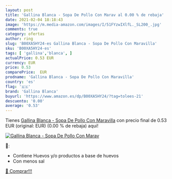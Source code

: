 ```yaml
---
layout: post
title: 'Gallina Blanca - Sopa De Pollo Con Marav al 0.00 % de rebaja'
date: 2021-02-04 18:18:43
image: 'https://m.media-amazon.com/images/I/51FYzwIXlfL._SL200_.jpg'
comments: true
category: ofertas
author: ring
slug: 'B00XA5HY24-es Gallina Blanca - Sopa De Pollo Con Maravilla'
sku: 'B00XA5HY24-es'
tags: [ 'gallina','blanca', ]
actualPrice: 0.53 EUR
currency: EUR
price: 0.53
comparePrice:  EUR
prodname: 'Gallina Blanca - Sopa De Pollo Con Maravilla'
country: 'es'
flag: '🇪🇸'
brand: 'Gallina Blanca'
buyurl: 'https://www.amazon.es/dp/B00XA5HY24/?tag=tolees-21'
descuento: '0.00'
average: '0.53'
---
```


Tienes [Gallina Blanca - Sopa De Pollo Con Maravilla](https://www.amazon.es/dp/B00XA5HY24/?tag=tolees-21) con precio final de  0.53 EUR (original:  EUR) (0.00 %  de rebaja) aqui!

[![Gallina Blanca - Sopa De Pollo Con Marav](https://m.media-amazon.com/images/I/51FYzwIXlfL._SL200_.jpg)](https://www.amazon.es/dp/B00XA5HY24/?tag=tolees-21)

🔎:

- Contiene Huevos y/o productos a base de huevos
- Con menos sal

[🛒 Comprar!!!](https://www.amazon.es/dp/B00XA5HY24/?tag=tolees-21)
